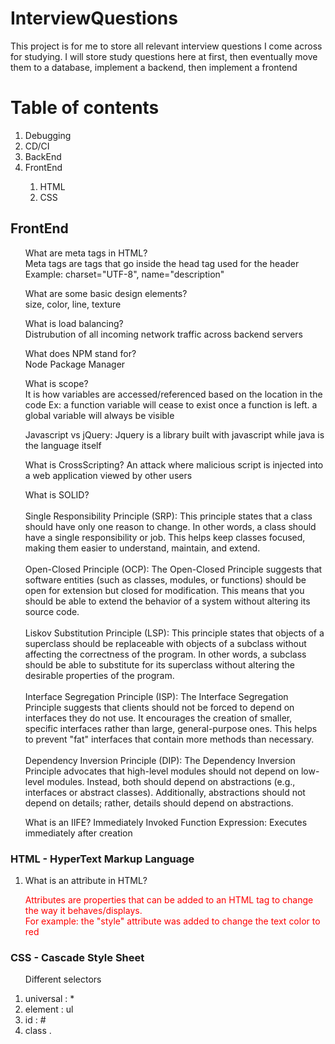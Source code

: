 
# InterviewQuestions

This project is for me to store all relevant interview questions I come across for studying. I will store study questions here at first, 
then eventually move them to a database, implement a backend, then implement a frontend

# Table of contents
<ol>
<li>Debugging</li>
<li>CD/CI</li>
<li>BackEnd</li>
<li>FrontEnd</li>
<ol>
<li>HTML</li>
<li>CSS</li>
</ol>
</ol>

## FrontEnd
<ol>
What are meta tags in HTML?<br>
Meta tags are tags that go inside the head tag used for the header<br>
Example: charset="UTF-8", name="description"
<p>What are some basic design elements?<br>
size, color, line, texture</p>
<p>What is load balancing?<br>
Distrubution of all incoming network traffic across backend servers</p>
<p>What does NPM stand for?<br>
Node Package Manager</p>
<p>What is scope?<br>
It is how variables are accessed/referenced based on the location in the code
Ex: a function variable will cease to exist once a function is left.
a global variable will always be visible</p>
<p>Javascript vs jQuery: Jquery is a library built with javascript 
while java is the language itself</p>
<p>What is CrossScripting? An attack where malicious script is 
injected into a web application viewed by other users</p>
<p>What is SOLID? <br><br>
Single Responsibility Principle (SRP):
This principle states that a class should have only one reason to change. 
In other words, a class should have a single responsibility or job. 
This helps keep classes focused, making them easier to understand, maintain, and extend.
<br><br>
Open-Closed Principle (OCP):
The Open-Closed Principle suggests that software entities (such as classes, modules, or functions) should be open for extension but closed for modification. This means that you should be able to extend the behavior of a system without altering its source code.
<br><br>
Liskov Substitution Principle (LSP):
This principle states that objects of a superclass should be replaceable with objects of a subclass without affecting the correctness of the program. In other words, a subclass should be able to substitute for its superclass without altering the desirable properties of the program.
<br><br>
Interface Segregation Principle (ISP):
The Interface Segregation Principle suggests that clients should not be forced to depend on interfaces they do not use. It encourages the creation of smaller, specific interfaces rather than large, general-purpose ones. This helps to prevent "fat" interfaces that contain more methods than necessary.
<br><br>
Dependency Inversion Principle (DIP):
The Dependency Inversion Principle advocates that high-level modules should not depend on low-level modules. Instead, both should depend on abstractions (e.g., interfaces or abstract classes). Additionally, abstractions should not depend on details; rather, details should depend on abstractions.</p>
<p>What is an IIFE?
Immediately Invoked Function Expression: Executes immediately after creation</p>
</ol>

### HTML - HyperText Markup Language
<ol>
<li>What is an attribute in HTML?</li>
<p style="color: red">Attributes are properties that can be added to an HTML tag 
to change the way it behaves/displays. <br>
For example: the "style" attribute was added to change the text color to red
</p>
</ol>

### CSS - Cascade Style Sheet
<ol>
<p>Different selectors<br>
<li>universal : *</li>
<li>element : ul</li>
<li>id : #</li>
<li>class .</li>
</p>
</ol>
